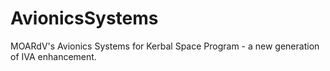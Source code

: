 # AvionicsSystems
MOARdV's Avionics Systems for Kerbal Space Program - a new generation of IVA enhancement.
